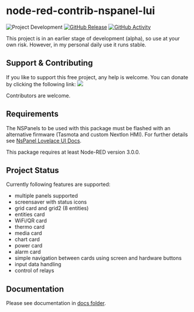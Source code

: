 # node-red-contrib-nspanel-lui

![Project Development](https://img.shields.io/badge/under-Development-blue) [![GitHub Release](https://img.shields.io/badge/alpha-releases-blue)](https://github.com/laluz742/node-red-contrib-nspanel-lui/releases) [![GitHub Activity](https://img.shields.io/github/commit-activity/y/laluz742/node-red-contrib-nspanel-lui)](https://github.com/laluz742/node-red-contrib-nspanel-lui/commits/main)

This project is in an earlier stage of development (alpha), so use at your own risk. However, in my personal daily use it runs stable.

## Support & Contributing

If you like to support this free project, any help is welcome. You can donate by clicking the following link: <a target="blank" href="https://www.paypal.me/laluz742"><img src="https://img.shields.io/badge/Donate-PayPal-blue.svg"/></a>

Contributors are welcome.

## Requirements

The NSPanels to be used with this package must be flashed with an alternative firmware (Tasmota and custom NextIon HMI). For further details see [NsPanel Lovelace UI Docs](https://docs.nspanel.pky.eu/).

This package requires at least Node-RED version 3.0.0.

## Project Status

Currently following features are supported:

-   multiple panels supported
-   screensaver with status icons
-   grid card and grid2 (8 entities)
-   entities card
-   WiFi/QR card
-   thermo card
-   media card
-   chart card
-   power card
-   alarm card
-   simple navigation between cards using screen and hardware buttons
-   input data handling
-   control of relays

## Documentation

Please see documentation in [docs folder](./docs/index.md).

